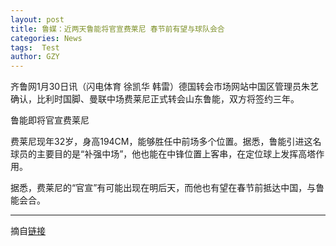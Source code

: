 ```yaml
---
layout: post
title: 鲁媒：近两天鲁能将官宣费莱尼 春节前有望与球队会合
categories: News
tags:  Test
author: GZY
---
```


齐鲁网1月30日讯（闪电体育 徐凯华 韩雷）德国转会市场网站中国区管理员朱艺确认，比利时国脚、曼联中场费莱尼正式转会山东鲁能，双方将签约三年。

鲁能即将官宣费莱尼

费莱尼现年32岁，身高194CM，能够胜任中前场多个位置。据悉，鲁能引进这名球员的主要目的是“补强中场”，他也能在中锋位置上客串，在定位球上发挥高塔作用。

据悉，费莱尼的“官宣”有可能出现在明后天，而他也有望在春节前抵达中国，与鲁能会合。

*****

摘自[链接](http://new.qq.com/cmsn/20190131/20190131005384.html)